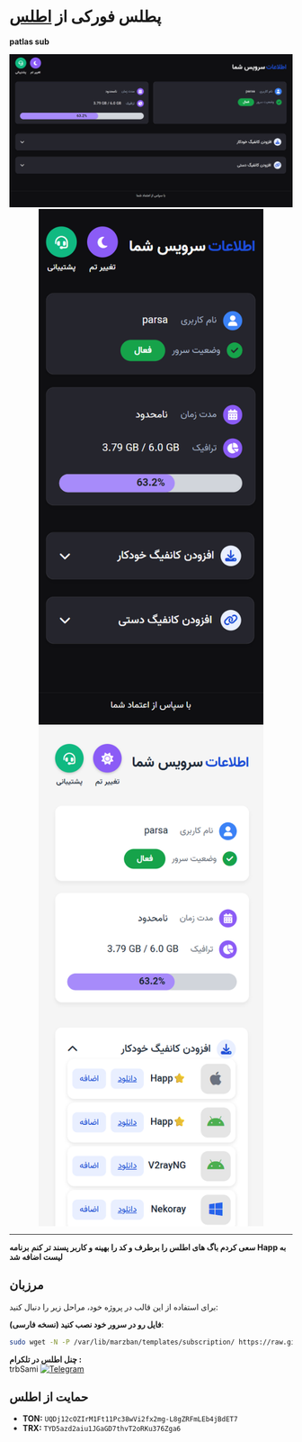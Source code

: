 # پطلس فورکی از [اطلس](https://github.com/trbsami/atlas-sub)

**patlas sub** 

<p align="center">
    <img src="https://raw.githubusercontent.com/parsarzn/atlas-sub/main/desktop.png">
    <img src="https://raw.githubusercontent.com/parsarzn/atlas-sub/main/mobile.png" alt="SubPage screenshots" style="width: 400px; vertical-align: middle;">
    <img src="https://raw.githubusercontent.com/parsarzn/atlas-sub/main/mobile2.png" alt="SubPage screenshots" style="width: 400px; vertical-align: middle;">
</p>

  </a>
</p>


---

**سعی کردم باگ های اطلس را برطرف و کد را بهینه و کاربر پسند تر کنم**
**برنامه Happ به لیست اضافه شد**

## مرزبان

برای استفاده از  این قالب در پروژه خود، مراحل زیر را دنبال کنید:

**فایل رو در سرور خود نصب کنید (نسخه فارسی)**:
   ```bash
   sudo wget -N -P /var/lib/marzban/templates/subscription/ https://raw.githubusercontent.com/parsarzn/atlas-sub/main/src/marzban/fa/index.html
   ```
**چنل اطلس در تلکرام :**  
trbSami   [![Telegram](https://img.shields.io/badge/Telegram-26A5E4?logo=telegram&logoColor=white)](https://t.me/trbsami)


## حمایت از اطلس
- **TON:** `UQDj12cOZIrM1Ft11Pc38wVi2fx2mg-L8gZRFmLEb4jBdET7`
- **TRX:** `TYD5azd2aiu1JGaGD7thvT2oRKu376Zga6`
